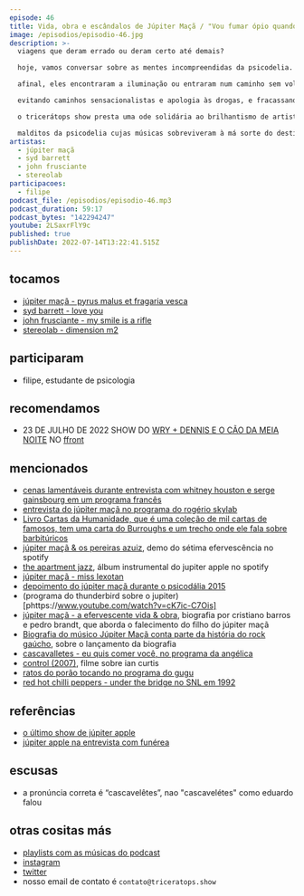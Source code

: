 ```yaml
---
episode: 46
title: Vida, obra e escândalos de Júpiter Maçã / "Vou fumar ópio quando crescer"
image: /episodios/episodio-46.jpg
description: >-
  viagens que deram errado ou deram certo até demais?

  hoje, vamos conversar sobre as mentes incompreendidas da psicodelia. 

  afinal, eles encontraram a iluminação ou entraram num caminho sem volta de agonia e solidão?

  evitando caminhos sensacionalistas e apologia às drogas, e fracassando em todos os aspectos,

  o tricerátops show presta uma ode solidária ao brilhantismo de artistas como júpiter maçã, syd barrett, frusciante, 

  malditos da psicodelia cujas músicas sobreviveram à má sorte do destino
artistas:
  - júpiter maçã
  - syd barrett
  - john frusciante
  - stereolab
participacoes:
  - filipe
podcast_file: /episodios/episodio-46.mp3
podcast_duration: 59:17
podcast_bytes: "142294247"
youtube: 2LSaxrFlY9c
published: true
publishDate: 2022-07-14T13:22:41.515Z
---
```

## tocamos

* [júpiter maçã - pyrus malus et fragaria vesca](https://www.youtube.com/watch?v=C9VtiN1WPUs)
* [syd barrett - love you](https://www.youtube.com/watch?v=2uARFbTLxYI)
* [john frusciante - my smile is a rifle](https://www.youtube.com/watch?v=3UsnfkAG52s)
* [stereolab - dimension m2](https://www.youtube.com/watch?v=HPKQgMGWot0)

## participaram

* filipe, estudante de psicologia

## recomendamos

* 23 DE JULHO DE 2022 SHOW DO [WRY + DENNIS E O CÃO DA MEIA NOITE](https://www.instagram.com/p/Cf4e0FFpIBq/)
  NO [ffront](https://www.instagram.com/seufffront/)

## mencionados

* [cenas lamentáveis durante entrevista com whitney houston e serge gainsbourg em um programa francês](https://www.youtube.com/watch?v=yQ7MqgSEK0I)
* [entrevista do júpiter maçã no programa do rogério skylab](https://www.youtube.com/watch?v=V48E_pRlKjE)
* [Livro Cartas da Humanidade, que é uma coleção de mil cartas de famosos, tem uma carta do Burroughs e um trecho onde ele fala sobre barbitúricos](https://books.google.com.br/books?id=ZwXXBQAAQBAJ&pg=PT472&lpg=PT472&dq=%22o+viciado+em+barbit%C3%BArico+apresenta+um+espet%C3%A1culo+chocante%22&source=bl&ots=Tc5zuXxKyf&sig=ACfU3U1_UgydZoHgy5mVlxNleJT8BjMEdQ&hl=en&sa=X&ved=2ahUKEwixh9-Hy_b4AhWMupUCHZL3Ac4Q6AF6BAgCEAM#v=onepage&q=%22o%20viciado%20em%20barbit%C3%BArico%20apresenta%20um%20espet%C3%A1culo%20chocante%22&f=false)
* [júpiter maçã & os pereiras azuiz](https://open.spotify.com/album/2BmnJjR1lv78ZU8P9ur9UV), demo do sétima efervescência no spotify
* [the apartment jazz](https://open.spotify.com/album/5Lt9Envxj2Ss6INDFoJdUb), álbum instrumental do jupiter apple no spotify
* [júpiter maçã - miss lexotan](https://www.youtube.com/watch?v=g4Ng6sfmWEI)
* [depoimento do júpiter maçã durante o psicodália 2015](https://www.youtube.com/watch?v=_lycCvMhJu8)
* (programa do thunderbird sobre o jupiter)[phttps://www.youtube.com/watch?v=cK7ic-C7Ois]
* [júpiter maçã - a efervescente vida & obra](https://www.produtooficial.com.br/livro-jupitermaca), biografia por cristiano barros e pedro brandt, que aborda o falecimento do filho do júpiter maçã
* [Biografia do músico Júpiter Maçã conta parte da história do rock gaúcho](https://www.jornaldocomercio.com/_conteudo/cultura/2018/08/646421-biografia-de-jupiter-maca-e-lancada-nesta-quarta-em-porto-alegre.html), sobre o lançamento da biografia
* [cascavalletes - eu quis comer você, no programa da angélica](https://www.youtube.com/watch?v=_qX0_gvYMPg)
* [control (2007)](https://www.youtube.com/watch?v=s66yHBDiEb4), filme sobre ian curtis
* [ratos do porão tocando no programa do gugu](https://www.youtube.com/watch?v=0km39dFxMEY)
* [red hot chilli peppers - under the bridge no SNL em 1992](https://www.youtube.com/watch?v=9nZ64GZsZJg)

## referências

* [o último show de júpiter apple](https://www.youtube.com/watch?v=5yCG4-Zuhk0)
* [júpiter apple na entrevista com funérea](https://www.youtube.com/watch?v=D0Yda0Q69B8)

## escusas

* a pronúncia correta é “cascavelêtes”, nao "cascavelétes" como eduardo falou

## otras cositas más

* [playlists com as músicas do podcast](https://www.triceratops.show/playlists/)
* [instagram](https://www.instagram.com/triceratops.show/)
* [twitter](https://twitter.com/TriceratopsShow/)
* nosso email de contato é `contato@triceratops.show`